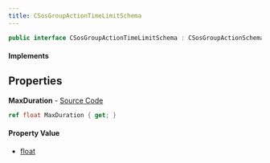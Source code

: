 ```yaml
---
title: CSosGroupActionTimeLimitSchema
---
```


```csharp
public interface CSosGroupActionTimeLimitSchema : CSosGroupActionSchema, ISchemaClass<CSosGroupActionSchema>, ISchemaClass<CSosGroupActionTimeLimitSchema>, ISchemaField, ISchemaClass, INativeHandle
```

#### Implements

## Properties

**MaxDuration** - [Source Code](https://github.com/swiftly-solution/swiftlys2/blob/master/managed/src/SwiftlyS2.Generated/Schemas/Interfaces/CSosGroupActionTimeLimitSchema.cs#L16)

```csharp
ref float MaxDuration { get; }
```

#### Property Value

- [float](https://learn.microsoft.com/dotnet/api/system.single)

